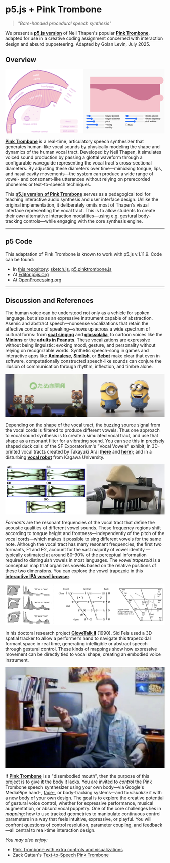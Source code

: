 # p5.js + Pink Trombone

> *"Bare-handed procedural speech synthesis"*

We present a [**p5.js version**](https://editor.p5js.org/golan/sketches/E9Hd-deVy) of Neil Thapen's popular [**Pink Trombone**](https://dood.al/pinktrombone/), adapted for use in a creative coding assignment concerned with interaction design and absurd puppeteering. Adapted by Golan Levin, July 2025. 

## Overview

![pink-trombone-implementations.png](img/pink-trombone-implementations.png)

[**Pink Trombone**](https://dood.al/pinktrombone/) is a real-time, articulatory speech synthesizer that generates human-like vocal sounds by physically modeling the shape and dynamics of the human vocal tract. Developed by Neil Thapen, it simulates voiced sound production by passing a glottal waveform through a configurable waveguide representing the vocal tract's cross-sectional diameters. By adjusting these diameters over time—mimicking tongue, lips, and nasal cavity movements—the system can produce a wide range of vowel- and consonant-like utterances without relying on prerecorded phonemes or text-to-speech techniques.

This [**p5.js version of Pink Trombone**](https://editor.p5js.org/golan/sketches/E9Hd-deVy) serves as a pedagogical tool for teaching interactive audio synthesis and user interface design. Unlike the original implementation, it deliberately omits most of Thapen's visual interface representing the vocal tract. This is to allow students to create their *own* alternative interaction modalities—using e.g. gestural body-tracking controls—while engaging with the core synthesis engine.

---

## p5 Code

This adaptation of Pink Trombone is known to work with p5.js v.1.11.9. Code can be found:

* In [this repository](p5-pinktrombone/): [sketch.js](p5-pinktrombone/sketch.js), [p5.pinktrombone.js](p5-pinktrombone/p5.pinktrombone.js)
* At [Editor.p5js.org](https://editor.p5js.org/golan/sketches/E9Hd-deVy)
* At [OpenProcessing.org](https://openprocessing.org/sketch/2695444)

---

## Discussion and References

The human voice can be understood not only as a vehicle for spoken language, but also as an expressive instrument capable of abstraction. Asemic and abstract speech—nonsense vocalizations that retain the affective contours of speaking—shows up across a wide spectrum of cultural forms: from [**scat singing**](https://www.youtube.com/watch?v=jYmVExuuoFc&t=58s) and [**glossolalia**](https://www.youtube.com/watch?v=uf3kR6gZC0A), to cartoon voices like the [**Minions**](https://www.youtube.com/watch?v=S0CLA2bUB4o) or the [**adults in Peanuts**](https://www.youtube.com/watch?v=_8_HsEKlr6A). These vocalizations are expressive without being linguistic: evoking mood, gesture, and personality without relying on recognizable words. Synthetic speech-song in games and interactive apps like [**Animalese**](https://www.youtube.com/watch?v=3HoDZVK3J24), [**Simlish**](https://www.youtube.com/shorts/EmK_fFAFZTA), or [**Bebot**](https://www.youtube.com/watch?v=JTlsu296ed8) make clear that even in software, computationally constructed speech-like sounds can conjure the illusion of communication through rhythm, inflection, and timbre alone.

![abstract_speech_cartoons.jpg](img/abstract_speech_cartoons.jpg)

Depending on the shape of the vocal tract, the buzzing source signal from the vocal cords is filtered to produce different vowels. Thus one approach to vocal sound synthesis is to create a simulated vocal tract, and use that shape as a resonant filter for a vibrating sound. You can see this in precisely shaped duck calls of the SF Exporatorium's "Vocal Vowels" exhibit; in 3D-printed vocal tracts created by Takayuki Arai ([**here**](https://www.youtube.com/watch?v=0LxiA5CFOzg) and [**here**](https://www.youtube.com/watch?v=DyQ96oerZEs&t=135s)); and in a disturbing [**vocal robot**](https://www.youtube.com/watch?v=ocpWpPkxxos) from Kagawa University. 

![physical_vocal_tracts.jpg](img/physical_vocal_tracts.jpg)

*Formants* are the resonant frequencies of the vocal tract that define the acoustic qualities of different vowel sounds. These frequency regions shift according to tongue height and frontness—independently of the pitch of the vocal cords—which makes it possible to sing different vowels for the same note. Although the vocal tract has many resonant frequencies, the first two formants, F1 and F2, account for the vast majority of vowel identity — typically estimated at around 80–90% of the perceptual information required to distinguish vowels in most languages. The *vowel trapezoid* is a conceptual map that organizes vowels based on the relative positions of these two dimensions. You can explore the vowel trapezoid in this [**interactive IPA vowel browser**](https://www.ipachart.com/).



![formants_and_vowels.png](img/formants_and_vowels.png)

In his doctoral research project [**GloveTalk II**](https://www.youtube.com/watch?v=hJpGkroFP3o&t=25s) (1990), Sid Fels used a 3D spatial tracker to allow a performer’s hand to navigate this trapezoidal formant space in real time, generating intelligible or abstract speech through gestural control. These kinds of mappings show how expressive movement can be directly tied to vocal shape, creating an embodied voice instrument.

[![glovetalk_1990.jpg](img/glovetalk_1990.jpg)](https://www.youtube.com/watch?v=hJpGkroFP3o&t=25s)

If [**Pink Trombone**](https://dood.al/pinktrombone/) is a "disembodied mouth", then the purpose of this project is to give it the body it lacks. You are invited to *control* the Pink Trombone speech synthesizer using your own body—via Google's MediaPipe hand-, [face-](https://openprocessing.org/sketch/2066195/), or body-tracking systems—and to *visualize* it with a new body of your own design. The goal is to explore the creative potential of gestural voice control, whether for expressive performance, musical augmentation, or absurd vocal puppetry. One of the core challenges lies in *mapping*: how to use tracked geometries to manipulate continuous control parameters in a way that feels intuitive, expressive, or playful. You will confront questions of control resolution, parameter coupling, and feedback—all central to real-time interaction design.

*You may also enjoy:*

* [Pink Trombone with extra controls and visualizations](https://www.yacavone.net/vowel-space/)
* Zack Qattan's [Text-to-Speech Pink Trombone](https://www.youtube.com/watch?v=YhlIgTvHwa0)

